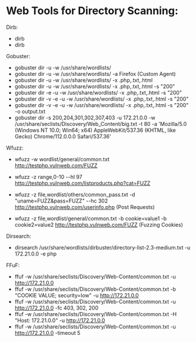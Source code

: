 # Web Tools for Directory Scanning: 

Dirb: 

- dirb <domain>
- dirb <domain> <wordlist>

Gobuster: 

- gobuster dir -u <url> -w /usr/share/wordlists/<Wordlist file>
- gobuster dir -u <url> -w /usr/share/wordlists/<Wordlist file> -a Firefox (Custom Agent)
- gobuster dir -u <url> -w /usr/share/wordlists/<Wordlist file> -x .php,.txt,.html
- gobuster dir -u <url> -w /usr/share/wordlists/<Wordlist file> -x .php,.txt,.html -s "200"
- gobuster dir -e -u <url> -w /usr/share/wordlists/<Wordlist file> -x .php,.txt,.html -s "200"
- gobuster dir -v -e -u <url> -w /usr/share/wordlists/<Wordlist file> -x .php,.txt,.html -s "200"
- gobuster dir -v -e -u <url> -w /usr/share/wordlists/<Wordlist file> -x .php,.txt,.html -s "200" -o output.txt
- gobuster dir -s 200,204,301,302,307,403 -u 172.21.0.0 -w /usr/share/seclists/Discovery/Web_Content/big.txt -t 80 -a 'Mozilla/5.0 (Windows NT 10.0; Win64; x64) AppleWebKit/537.36 (KHTML, like Gecko) Chrome/112.0.0.0 Safari/537.36'

Wfuzz:

- wfuzz -w wordlist/general/common.txt http://testphp.vulnweb.com/FUZZ
- wfuzz -z range,0-10 --hl 97 http://testphp.vulnweb.com/listproducts.php?cat=FUZZ
- wfuzz -z file,wordlist/others/common_pass.txt -d "uname=FUZZ&pass=FUZZ"  --hc 302 http://testphp.vulnweb.com/userinfo.php (Post Requests)

- wfuzz -z file,wordlist/general/common.txt -b cookie=value1 -b cookie2=value2 http://testphp.vulnweb.com/FUZZ (Fuzzing Cookies)

Dirsearch: 

- dirsearch /usr/share/wordlists/dirbuster/directory-list-2.3-medium.txt -u 172.21.0.0 -e php

FFuF:

- ffuf -w /usr/share/seclists/Discovery/Web-Content/common.txt -u http://172.21.0.0
- ffuf -w /usr/share/seclists/Discovery/Web-Content/common.txt -b "COOKIE VALUE; security=low" -u http://172.21.0.0
- ffuf -w /usr/share/seclists/Discovery/Web-Content/common.txt -u http://172.21.0.0 -fc 403, 302, 200
- ffuf -w /usr/share/seclists/Discovery/Web-Content/common.txt -H "Host: 172.21.0.0" -u http://172.21.0.0
- ffuf -w /usr/share/seclists/Discovery/Web-Content/common.txt -u http://172.21.0.0 -timeout 5
